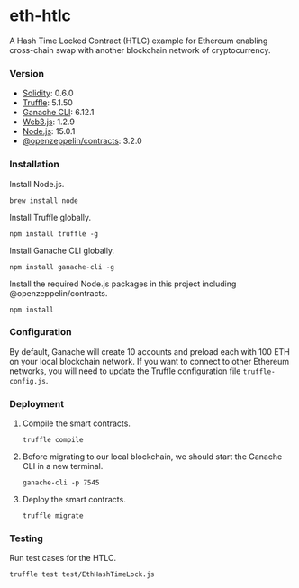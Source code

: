 # eth-htlc
A Hash Time Locked Contract (HTLC) example for Ethereum enabling cross-chain swap with another blockchain network of cryptocurrency.

### Version
- [Solidity](https://solidity.readthedocs.io/): 0.6.0
- [Truffle](https://www.trufflesuite.com/): 5.1.50
- [Ganache CLI](https://github.com/trufflesuite/ganache-cli): 6.12.1
- [Web3.js](https://web3js.readthedocs.io/): 1.2.9
- [Node.js](https://nodejs.org/en/): 15.0.1
- [@openzeppelin/contracts](https://openzeppelin.com/): 3.2.0

### Installation
Install Node.js.
```
brew install node
```

Install Truffle globally.
```
npm install truffle -g
```

Install Ganache CLI globally.
```
npm install ganache-cli -g
```

Install the required Node.js packages in this project including @openzeppelin/contracts.
```
npm install
```

### Configuration
By default, Ganache will create 10 accounts and preload each with 100 ETH on your local blockchain network. If you want to connect to other Ethereum networks, you will need to update the Truffle configuration file `truffle-config.js`.

### Deployment
1. Compile the smart contracts.
    ```
    truffle compile
    ```

2. Before migrating to our local blockchain, we should start the Ganache CLI in a new terminal.
    ```
    ganache-cli -p 7545
    ```

3. Deploy the smart contracts.
    ```
    truffle migrate
    ```

### Testing
Run test cases for the HTLC.
```
truffle test test/EthHashTimeLock.js
```